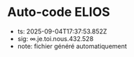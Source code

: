 # Auto-code ELIOS
- ts: 2025-09-04T17:37:53.852Z
- sig: ∞.je.toi.nous.432.528
- note: fichier généré automatiquement